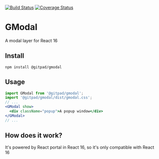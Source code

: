 [![Build Status](https://travis-ci.org/gitpadtech/gmodal.svg?branch=master)](https://travis-ci.org/gitpadtech/gmodal)
[![Coverage Status](https://coveralls.io/repos/github/gitpadtech/gmodal/badge.svg?branch=master)](https://coveralls.io/github/gitpadtech/gmodal?branch=master)


# GModal

A modal layer for React 16

## Install

```shell
npm install @gitpad/gmodal
```

## Usage

```jsx
import GModal from '@gitpad/gmodal';
import '@gitpad/gmodal/dist/gmodal.css';
// ...
<GModal show>
  <div className="popup">A popup window</div>
</GModal>
// ...
```

## How does it work?

It's powered by React portal in React 16, so it's only compatible with React 16
